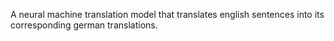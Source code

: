 A neural machine translation model that translates english sentences into its corresponding german translations.

